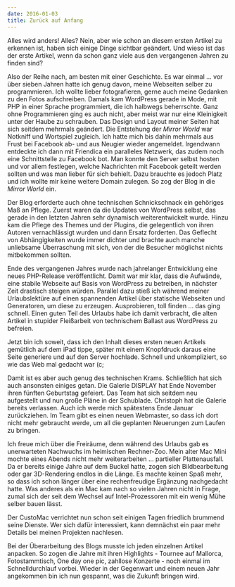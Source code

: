 ```yaml
---
date: 2016-01-03
title: Zurück auf Anfang
---
```


Alles wird anders! Alles? Nein, aber wie schon an diesem ersten Artikel zu erkennen ist, haben sich einige Dinge sichtbar geändert. Und wieso ist das der erste Artikel, wenn da schon ganz viele aus den vergangenen Jahren zu finden sind?

Also der Reihe nach, am besten mit einer Geschichte. Es war einmal ... vor über sieben Jahren hatte ich genug davon, meine Webseiten selber zu programmieren. Ich wollte lieber fotografieren, gerne auch meine Gedanken zu den Fotos aufschreiben. Damals kam WordPress gerade in Mode, mit PHP in einer Sprache programmiert, die ich halbwegs beherrschte. Ganz ohne Programmieren ging es auch nicht, aber meist war nur eine Kleinigkeit unter der Haube zu schrauben. Das Design und Layout meiner Seiten hat sich seitdem mehrmals geändert. Die Entstehung der _Mirror World_ war Notkniff und Wortspiel zugleich. Ich hatte mich bis dahin mehrmals aus Frust bei Facebook ab- und aus Neugier wieder angemeldet. Irgendwann entdeckte ich dann mit Friendica ein paralleles Netzwerk, das zudem noch eine Schnittstelle zu Facebook bot. Man konnte den Server selbst hosten und vor allem festlegen, welche Nachrichten mit Facebook geteilt werden sollten und was man lieber für sich behielt. Dazu brauchte es jedoch Platz und ich wollte mir keine weitere Domain zulegen. So zog der Blog in die _Mirror World_ ein.

Der Blog erforderte auch ohne technischen Schnickschnack ein gehöriges Maß an Pflege. Zuerst waren da die Updates von WordPress selbst, das gerade in den letzten Jahren sehr dynamisch weiterentwickelt wurde. Hinzu kam die Pflege des Themes und der Plugins, die gelegentlich von ihren Autoren vernachlässigt wurden und dann Ersatz forderten. Das Geflecht von Abhängigkeiten wurde immer dichter und brachte auch manche unliebsame Überraschung mit sich, von der die Besucher möglichst nichts mitbekommen sollten.

Ende des vergangenen Jahres wurde nach jahrelanger Entwicklung eine neues PHP-Release veröffentlicht. Damit war mir klar, dass die Aufwände, eine stabile Webseite auf Basis von WordPress zu betreiben, in nächster Zeit drastisch steigen würden. Parallel dazu stieß ich während meiner Urlaubslektüre auf einen spannenden Artikel über statische Webseiten und Generatoren, um diese zu erzeugen. Ausprobieren, toll finden ... das ging schnell. Einen guten Teil des Urlaubs habe ich damit verbracht, die alten Artikel in stupider Fleißarbeit von technischem Ballast aus WordPress zu befreien.

Jetzt bin ich soweit, dass ich den Inhalt dieses ersten neuen Artikels gemütlich auf dem iPad tippe, später mit einem Knopfdruck daraus eine Seite generiere und auf den Server hochlade. Schnell und unkompliziert, so wie das Web mal gedacht war (c;

Damit ist es aber auch genug des technischen Krams. Schließlich hat sich auch ansonsten einiges getan. Die Galerie DISPLAY hat Ende November ihren fünften Geburtstag gefeiert. Das Team hat sich seitdem neu aufgestellt und nun große Pläne in der Schublade. Christoph hat die Galerie bereits verlassen. Auch ich werde mich spätestens Ende Januar zurückziehen. Im Team gibt es einen neuen Webmaster, so dass ich dort nicht mehr gebraucht werde, um all die geplanten Neuerungen zum Laufen zu bringen.

Ich freue mich über die Freiräume, denn während des Urlaubs gab es unerwarteten Nachwuchs im heimischen Rechner-Zoo. Mein alter Mac Mini mochte eines Abends nicht mehr weiterarbeiten ... partieller Plattenausfall. Da er bereits einige Jahre auf dem Buckel hatte, zogen sich Bildbearbeitung oder gar 3D-Rendering endlos in die Länge. Es machte keinen Spaß mehr, so dass ich schon länger über eine rechenfreudige Ergänzung nachgedacht hatte. Was anderes als ein Mac kam nach so vielen Jahren nicht in Frage, zumal sich der seit dem Wechsel auf Intel-Prozessoren mit ein wenig Mühe selber bauen lässt.

Der CustoMac verrichtet nun schon seit einigen Tagen friedlich brummend seine Dienste. Wer sich dafür interessiert, kann demnächst ein paar mehr Details bei meinen Projekten  nachlesen.

Bei der Überarbeitung des Blogs musste ich jeden einzelnen Artikel anpacken. So zogen die Jahre mit ihren Highlights - Tournee auf Mallorca, Fotostammtisch, One day one pic, zahllose Konzerte - noch einmal im Schnelldurchlauf vorbei. Wieder in der Gegenwart und einem neuen Jahr angekommen bin ich nun gespannt, was die Zukunft bringen wird.

